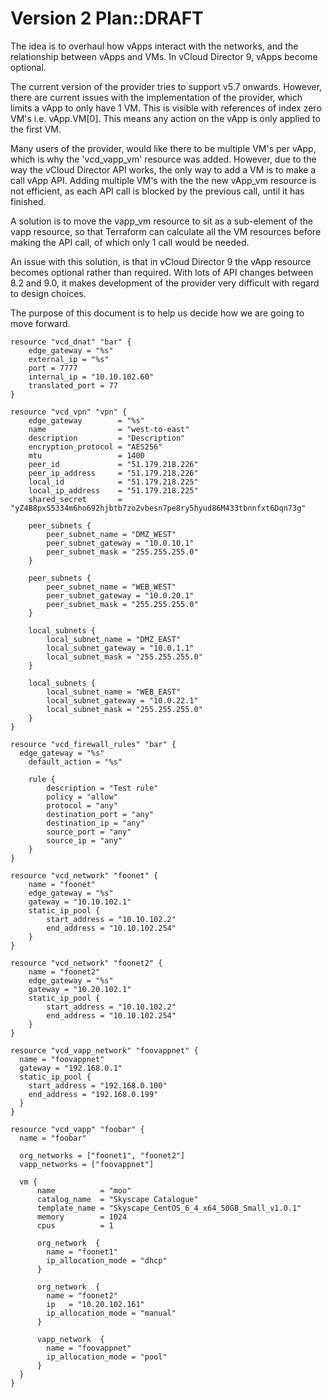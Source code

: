 # Version 2 Plan::DRAFT

The idea is to overhaul how vApps interact with the networks, and the relationship between vApps and VMs. In vCloud Director 9, vApps become optional.

The current version of the provider tries to support v5.7 onwards. However, there are current issues with the implementation of the provider, which limits a vApp to only have 1 VM. This is visible with references of index zero VM's i.e. vApp.VM[0]. This means any action on the vApp is only applied to the first VM.

Many users of the provider, would like there to be multiple VM's per vApp, which is why the 'vcd_vapp_vm' resource was added. However, due to the way the vCloud Director API works, the only way to add a VM is to make a call vApp API. Adding multiple VM's with the the new vApp_vm resource is not efficient, as each API call is blocked by the previous call, until it has finished. 

A solution is to move the vapp_vm resource to sit as a sub-element of the vapp resource, so that Terraform can calculate all the VM resources before making the API call, of which only 1 call would be needed.

An issue with this solution, is that in vCloud Director 9 the vApp resource becomes optional rather than required. With lots of API changes between 8.2 and 9.0, it makes development of the provider very difficult with regard to design choices.

The purpose of this document is to help us decide how we are going to move forward. 

```
resource "vcd_dnat" "bar" {
	edge_gateway = "%s"
	external_ip = "%s"
	port = 7777
	internal_ip = "10.10.102.60"
	translated_port = 77
}
```

```
resource "vcd_vpn" "vpn" {
    edge_gateway        = "%s"
    name                = "west-to-east"
	description         = "Description"
	encryption_protocol = "AES256"
    mtu                 = 1400
    peer_id             = "51.179.218.226"
    peer_ip_address     = "51.179.218.226"
    local_id            = "51.179.218.225"
    local_ip_address    = "51.179.218.225"
    shared_secret       = "yZ4B8pxS5334m6ho692hjbtb7zo2vbesn7pe8ry5hyud86M433tbnnfxt6Dqn73g"
    
    peer_subnets {
        peer_subnet_name = "DMZ_WEST"
        peer_subnet_gateway = "10.0.10.1"
        peer_subnet_mask = "255.255.255.0"
    }

    peer_subnets {
        peer_subnet_name = "WEB_WEST"
        peer_subnet_gateway = "10.0.20.1"
        peer_subnet_mask = "255.255.255.0"
    }

    local_subnets {
        local_subnet_name = "DMZ_EAST"
        local_subnet_gateway = "10.0.1.1"
        local_subnet_mask = "255.255.255.0"
    }

    local_subnets {
        local_subnet_name = "WEB_EAST"
        local_subnet_gateway = "10.0.22.1"
        local_subnet_mask = "255.255.255.0"
    }
}
```

```
resource "vcd_firewall_rules" "bar" {
  edge_gateway = "%s"
	default_action = "%s"

	rule {
		description = "Test rule"
		policy = "allow"
		protocol = "any"
		destination_port = "any"
		destination_ip = "any"
		source_port = "any"
		source_ip = "any"
	}
}
```

```
resource "vcd_network" "foonet" {
	name = "foonet"
	edge_gateway = "%s"
	gateway = "10.10.102.1"
	static_ip_pool {
		start_address = "10.10.102.2"
		end_address = "10.10.102.254"
	}
}
```

```
resource "vcd_network" "foonet2" {
	name = "foonet2"
	edge_gateway = "%s"
	gateway = "10.20.102.1"
	static_ip_pool {
		start_address = "10.10.102.2"
		end_address = "10.10.102.254"
	}
}
```

```
resource "vcd_vapp_network" "foovappnet" {
  name = "foovappnet"
  gateway = "192.168.0.1"
  static_ip_pool {
    start_address = "192.168.0.100"
    end_address = "192.168.0.199"
  }
}
```

```
resource "vcd_vapp" "foobar" {
  name = "foobar"

  org_networks = ["foonet1", "foonet2"]
  vapp_networks = ["foovappnet"]

  vm {
	  name          = "moo"
	  catalog_name  = "Skyscape Catalogue"
	  template_name = "Skyscape_CentOS_6_4_x64_50GB_Small_v1.0.1"
	  memory        = 1024
	  cpus          = 1
	  
	  org_network  {
	  	name = "foonet1"
	  	ip_allocation_mode = "dhcp"
	  }

	  org_network  {
	  	name = "foonet2"
	  	ip   = "10.20.102.161"
	  	ip_allocation_mode = "manual"
	  }

	  vapp_network  {
	  	name = "foovappnet"
	  	ip_allocation_mode = "pool"
	  }
  }
}
```

